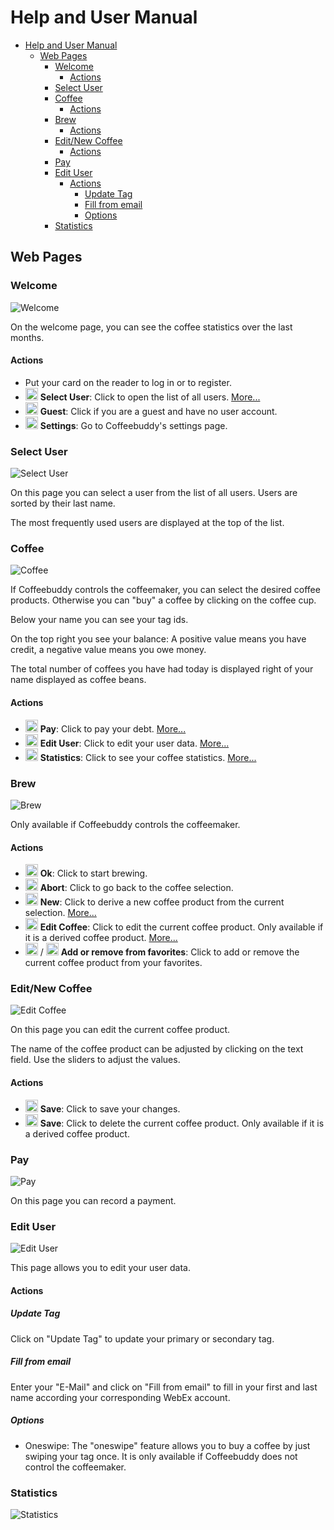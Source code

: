 # Help and User Manual

- [Help and User Manual](#help-and-user-manual)
  - [Web Pages](#web-pages)
    - [Welcome](#welcome)
      - [Actions](#actions)
    - [Select User](#select-user)
    - [Coffee](#coffee)
      - [Actions](#actions-1)
    - [Brew](#brew)
      - [Actions](#actions-2)
    - [Edit/New Coffee](#editnew-coffee)
      - [Actions](#actions-3)
    - [Pay](#pay)
    - [Edit User](#edit-user)
      - [Actions](#actions-4)
        - [Update Tag](#update-tag)
        - [Fill from email](#fill-from-email)
        - [Options](#options)
    - [Statistics](#statistics)

## Web Pages

### Welcome

![Welcome](./welcome.png)

On the welcome page, you can see the coffee statistics over the last months.

#### Actions

- Put your card on the reader to log in or to register.
- <img src="https://github.com/FortAwesome/Font-Awesome/raw/refs/heads/6.x/svgs/solid/address-book.svg" width="20px"></img>
  **Select User**:
  Click to open the list of all users.
  [More...](#select-user)
- <img src="https://github.com/FortAwesome/Font-Awesome/raw/refs/heads/6.x/svgs/solid/person-walking-luggage.svg" width="20px"></img>
  **Guest**:
  Click if you are a guest and have no user account.
- <img src="https://github.com/FortAwesome/Font-Awesome/raw/refs/heads/6.x/svgs/solid/gear.svg" width="20px"></img>
  **Settings**:
  Go to Coffeebuddy's settings page.

### Select User

![Select User](./selectuser.png)

On this page you can select a user from the list of all users.
Users are sorted by their last name.

The most frequently used users are displayed at the top of the list.

### Coffee

![Coffee](./coffee.png)

If Coffeebuddy controls the coffeemaker, you can select the desired coffee products.
Otherwise you can "buy" a coffee by clicking on the coffee cup.

Below your name you can see your tag ids.

On the top right you see your balance:
A positive value means you have credit, a negative value means you owe money.

The total number of coffees you have had today is displayed right of your name displayed as coffee beans.

#### Actions

- <img src="https://github.com/FortAwesome/Font-Awesome/raw/refs/heads/6.x/svgs/solid/euro-sign.svg" width="20px"></img>
  **Pay**:
  Click to pay your debt.
  [More...](#pay)
- <img src="https://github.com/FortAwesome/Font-Awesome/raw/refs/heads/6.x/svgs/solid/user-pen.svg" width="20px"></img>
  **Edit User**:
  Click to edit your user data.
  [More...](#edit-user)
- <img src="https://github.com/FortAwesome/Font-Awesome/raw/refs/heads/6.x/svgs/solid/chart-line.svg" width="20px"></img>
  **Statistics**:
  Click to see your coffee statistics.
  [More...](#statistics)

### Brew

![Brew](./brew.png)

Only available if Coffeebuddy controls the coffeemaker.

#### Actions

- <img src="https://github.com/FortAwesome/Font-Awesome/raw/refs/heads/6.x/svgs/solid/check.svg" width="20px"></img>
  **Ok**:
  Click to start brewing.
- <img src="https://github.com/FortAwesome/Font-Awesome/raw/refs/heads/6.x/svgs/solid/xmark.svg" width="20px"></img>
  **Abort**:
  Click to go back to the coffee selection.
- <img src="https://github.com/FortAwesome/Font-Awesome/raw/refs/heads/6.x/svgs/solid/plus.svg" width="20px"></img>
  **New**:
  Click to derive a new coffee product from the current selection.
  [More...](#editnew-coffee)
- <img src="../coffeebuddy/static/icon-coffee-edit.svg" width="20px"></img>
  **Edit Coffee**:
  Click to edit the current coffee product.
  Only available if it is a derived coffee product.
  [More...](#editnew-coffee)
- <img src="https://github.com/FortAwesome/Font-Awesome/raw/refs/heads/6.x/svgs/solid/heart-circle-plus.svg" width="20px"></img> / <img src="https://github.com/FortAwesome/Font-Awesome/raw/refs/heads/6.x/svgs/solid/heart-circle-minus.svg" width="20px"></img>
  **Add or remove from favorites**:
  Click to add or remove the current coffee product from your favorites.

### Edit/New Coffee

![Edit Coffee](./editcoffee.png)

On this page you can edit the current coffee product.

The name of the coffee product can be adjusted by clicking on the text field.
Use the sliders to adjust the values.

#### Actions

- <img src="https://github.com/FortAwesome/Font-Awesome/raw/refs/heads/6.x/svgs/solid/floppy-disk.svg" width="20px"></img>
  **Save**:
  Click to save your changes.
- <img src="https://github.com/FortAwesome/Font-Awesome/raw/refs/heads/6.x/svgs/solid/trash-can.svg" width="20px"></img>
  **Save**:
  Click to delete the current coffee product.
  Only available if it is a derived coffee product.

### Pay

![Pay](./pay.png)

On this page you can record a payment.

### Edit User

![Edit User](./edituser.png)

This page allows you to edit your user data.

#### Actions

##### Update Tag

Click on "Update Tag" to update your primary or secondary tag.

##### Fill from email

Enter your "E-Mail" and click on "Fill from email" to fill in your first and last name according your corresponding WebEx account.

##### Options

- Oneswipe:
  The "oneswipe" feature allows you to buy a coffee by just swiping your tag once.
  It is only available if Coffeebuddy does not control the coffeemaker.

### Statistics

![Statistics](./stats.png)

